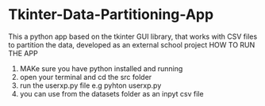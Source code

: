 # Tkinter-Data-Partitioning-App
This a python app based on the tkinter GUI library, that works with CSV files to partition the data, developed as an external school project
HOW TO RUN THE APP
1. MAKe sure you have python installed and running
2. open your terminal and cd the src folder
3. run the userxp.py file e.g pyhton userxp.py
4. you can use from the datasets folder as an inpyt csv file
